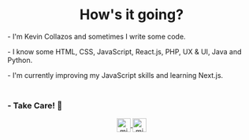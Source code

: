 <h1 align="center">
<br>
    How's it going?
  <br>
</h1>



<p align="center">
  <p>
  - I'm Kevin Collazos and sometimes I write some code.
  </p>
  <p>
  - I know some HTML, CSS, JavaScript, React.js, PHP, UX & UI, Java and Python.
  </p>
  <p>
  - I'm currently improving my JavaScript skills and learning Next.js.
  </p>
  <h3 aling="center">
  <br>  
  - Take Care! 🌹
  <br>
  </h3>
  
</p>


<p align="center">
  <a href="https://twitter.com/KevinCollazos_" target="blank">
    <img align="center" src="https://cdn.jsdelivr.net/npm/simple-icons@3.0.1/icons/twitter.svg" alt="midudev" height="28px" width="28px" />
   </a>
  <a href="https://instagram.com/collazos._" target="blank">
    <img align="center" src="https://cdn.jsdelivr.net/npm/simple-icons@3.0.1/icons/instagram.svg" alt="midu.dev" height="28px" width="28px" />
  </a>
</p>

<!--
**xKeCo/xKeCo** is a ✨ _special_ ✨ repository because its `README.md` (this file) appears on your GitHub profile.

Here are some ideas to get you started:

- 🔭 I’m currently working on ...
- 🌱 I’m currently learning ...
- 👯 I’m looking to collaborate on ...
- 🤔 I’m looking for help with ...
- 💬 Ask me about ...
- 📫 How to reach me: ...
- 😄 Pronouns: ...
- ⚡ Fun fact: ...
-->
